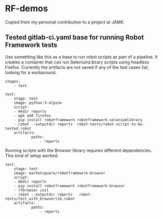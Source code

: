 # RF-demos

Copied from my personal contribution to a project at JAMK.

## Tested gitlab-ci.yaml base for running Robot Framework tests 

Use something like this as a base to run robot scripts as part of a pipeline. It creates a container that can run SeleniumLibrary scripts using headless Firefox. Currently the artifacts are not saved if any of the test cases fail, looking for a workaround.

```
stages:
    - test

test:
    stage: test
    image: python:3-alpine
    script:
    - mkdir reports
    - apk add firefox
    - pip install robotframework robotframework-seleniumlibrary
    - robot --outputdir reports  robot-tests/robot-script-to-be-tested.robot 
    artifacts:
            paths:
                - reports
```

Running scripts with the Browser library requires different dependencies. This kind of setup worked.
```
test:
    stage: test
    image: marketsquare/robotframework-browser
    script:
    - mkdir reports
    - pip install robotframework robotframework-browser
    - rfbrowser init
    - robot --outputdir reports   robot-tests/test_with_browserlib.robot 
    artifacts:
            paths:
                - reports
```
